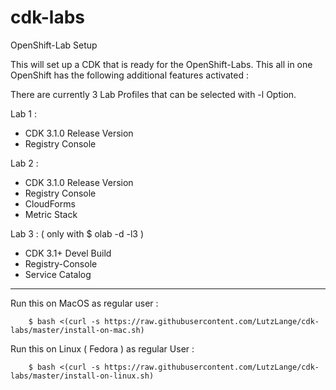 # cdk-labs
OpenShift-Lab Setup

This will set up a CDK that is ready for the OpenShift-Labs.
This all in one OpenShift has the following additional features activated :

There are currently 3 Lab Profiles that can be selected with -l Option.

Lab 1 :

* CDK 3.1.0 Release Version
* Registry Console

Lab 2 : 

* CDK 3.1.0 Release Version
* Registry Console
* CloudForms
* Metric Stack

Lab 3 : ( only with $ olab -d -l3  )

* CDK 3.1+ Devel Build 
* Registry-Console
* Service Catalog

------------------------------------------------------------------

Run this on MacOS as regular user :

        $ bash <(curl -s https://raw.githubusercontent.com/LutzLange/cdk-labs/master/install-on-mac.sh)

Run this on Linux ( Fedora ) as regular User :

        $ bash <(curl -s https://raw.githubusercontent.com/LutzLange/cdk-labs/master/install-on-linux.sh)
